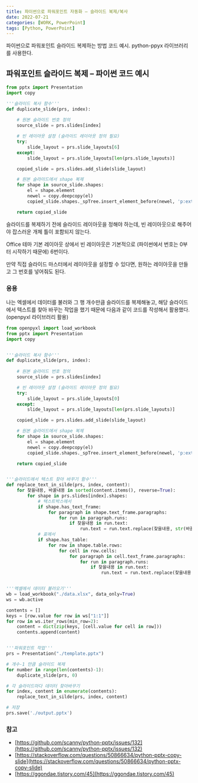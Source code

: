 ```yaml
---
title: 파이썬으로 파워포인트 자동화 – 슬라이드 복제/복사
date: 2022-07-21
categories: [WORK, PowerPoint]
tags: [Python, PowerPoint]
---
```


파이썬으로 파워포인트 슬라이드 복제하는 방법 코드 예시. python-ppyx 라이브러리를 사용한다.

## 파워포인트 슬라이드 복제 – 파이썬 코드 예시

```python
from pptx import Presentation
import copy

'''슬라이드 복사 함수'''
def duplicate_slide(prs, index):
    
    # 원본 슬라이드 번호 정의
    source_slide = prs.slides[index]

    # 빈 레이아웃 설정 (슬라이드 레이아웃 정의 필요)
    try:
        slide_layout = prs.slide_layouts[6]
    except:
        slide_layout = prs.slide_layouts[len(prs.slide_layouts)]

    copied_slide = prs.slides.add_slide(slide_layout)

    # 원본 슬라이드에서 shape 복제
    for shape in source_slide.shapes:
        el = shape.element
        newel = copy.deepcopy(el)
        copied_slide.shapes._spTree.insert_element_before(newel, 'p:extLst')

    return copied_slide
```

슬라이드를 복제하기 전에 슬라이드 레이아웃을 정해야 하는데, 빈 레이아웃으로 해주어야 잡스러운 개체 틀이 포함되지 않는다.

Office 테마 기본 레이아웃 상에서 빈 레이아웃은 기본적으로 (파이썬에서 번호는 0부터 시작하기 때문에) 6번이다.

만약 직접 슬라이드 마스터에서 레이아웃을 설정할 수 있다면, 원하는 레이아웃을 만들고 그 번호를 넣어줘도 된다.

### 응용

나는 엑셀에서 데이터를 불러와 그 행 개수만큼 슬라이드를 복제해놓고, 해당 슬라이드에서 텍스트를 찾아 바꾸는 작업을 했기 때문에 다음과 같이 코드를 작성해서 활용했다. (openpyxl 라이브러리 활용)

```python
from openpyxl import load_workbook
from pptx import Presentation
import copy


'''슬라이드 복사 함수'''
def duplicate_slide(prs, index):
    
    # 원본 슬라이드 번호 정의
    source_slide = prs.slides[index]

    # 빈 레이아웃 설정 (슬라이드 레이아웃 정의 필요)
    try:
        slide_layout = prs.slide_layouts[0]
    except:
        slide_layout = prs.slide_layouts[len(prs.slide_layouts)]

    copied_slide = prs.slides.add_slide(slide_layout)

    # 원본 슬라이드에서 shape 복제
    for shape in source_slide.shapes:
        el = shape.element
        newel = copy.deepcopy(el)
        copied_slide.shapes._spTree.insert_element_before(newel, 'p:extLst')

    return copied_slide


'''슬라이드에서 텍스트 찾아 바꾸기 함수'''
def replace_text_in_silde(prs, index, content):
    for 찾을내용, 바꿀내용 in sorted(content.items(), reverse=True):
        for shape in prs.slides[index].shapes:
            # 텍스트박스에서
            if shape.has_text_frame:
                for paragraph in shape.text_frame.paragraphs:
                    for run in paragraph.runs:
                        if 찾을내용 in run.text:
                            run.text = run.text.replace(찾을내용, str(바꿀내용))
            # 표에서
            if shape.has_table:
                for row in shape.table.rows:
                    for cell in row.cells:
                        for paragraph in cell.text_frame.paragraphs:
                            for run in paragraph.runs:
                                if 찾을내용 in run.text:
                                    run.text = run.text.replace(찾을내용, str(바꿀내용))


'''엑셀에서 데이터 불러오기'''
wb = load_workbook("./data.xlsx", data_only=True)
ws = wb.active

contents = []
keys = [row.value for row in ws["1:1"]]
for row in ws.iter_rows(min_row=2):
    content = dict(zip(keys, [cell.value for cell in row]))
    contents.append(content)


'''파워포인트 작업'''
prs = Presentation("./template.pptx")

# 개수-1 만큼 슬라이드 복제
for number in range(len(contents)-1):
    duplicate_slide(prs, 0)

# 각 슬라이드마다 데이터 찾아바꾸기 
for index, content in enumerate(contents):
    replace_text_in_silde(prs, index, content)

# 저장
prs.save('./output.pptx')
```

### 참고

- [https://github.com/scanny/python-pptx/issues/132](https://github.com/scanny/python-pptx/issues/132)
- [https://stackoverflow.com/questions/50866634/python-pptx-copy-slide](https://stackoverflow.com/questions/50866634/python-pptx-copy-slide)
- [https://ggondae.tistory.com/45](https://ggondae.tistory.com/45)